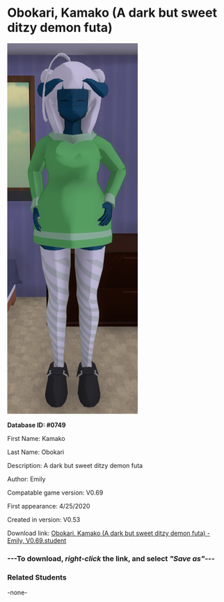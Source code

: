 # Obokari, Kamako (A dark but sweet ditzy demon futa)

<img src="../../Files/Images/Obokari, Kamako (A dark but sweet ditzy demon futa).png" title="Obokari, Kamako (A dark but sweet ditzy demon futa) - Emily, V0.69">

**Database ID: #0749**

First Name: Kamako

Last Name: Obokari

Description: A dark but sweet ditzy demon futa

Author: Emily

Compatable game version: V0.69

First appearance: 4/25/2020

Created in version: V0.53

Download link: <a href="https://raw.githubusercontent.com/Arbiter1223/Daigaku-Gurashi-Custom-Students/master/Files/Student%20Files/Obokari%2C%20Kamako%20(A%20dark%20but%20sweet%20ditzy%20demon%20futa)%20-%20Emily%2C%20V0.69.student">Obokari, Kamako (A dark but sweet ditzy demon futa) - Emily, V0.69.student</a>

### ---**To download, _right-click_ the link, and select _"Save as"_**---

### Related Students

-none-
